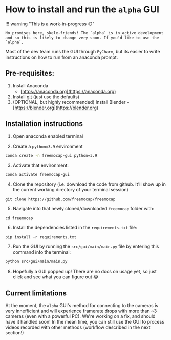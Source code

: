 # How to install and run the `alpha` GUI


!!! warning "This is a work-in-progress :D"

    No promises here, skele-friends! The `alpha` is in active development and so this is likely to change very soon. If you'd like to use the `alpha`, 

Most of the dev team runs the GUI through `PyCharm`, but its easier to write instructions on how to run from an anaconda prompt.
 
## Pre-requisites:
1. Install Anaconda
    - [https://anaconda.org](https://anaconda.org)
2. Install [git](https://git-scm.com/book/en/v2/Getting-Started-Installing-Git) (just use the defaults)
3. (OPTIONAL, but highly recommended) Install Blender - [https://blender.org](https://blender.org)

## Installation instructions

1. Open anaconda enabled terminal

2. Create a `python=3.9` environment
```bash
conda create -n freemocap-gui python=3.9
```

3. Activate that environment:
```
conda activate freemocap-gui
```

4. Clone the repository (i.e. download the code from github. It'll show up in the current working directory of your terminal session)
```
git clone https://github.com/freemocap/freemocap
```

5. Navigate into that newly cloned/downloaded `freemocap` folder with:
```
cd freemocap
```

6. Install the dependencies listed in the `requirements.txt` file:
```
pip install -r requirements.txt
```
7. Run the GUI by running the `src/gui/main/main.py` file by entering this command into the terminal:
```bash
python src/gui/main/main.py
```

8. Hopefully a GUI popped up! There are no docs on usage yet, so just click and see what you can figure out :joy:


## Current limitations

At the moment, the `alpha` GUI's method for connecting to the cameras is very innefficient and will experience framerate drops with more than ~3 cameras (even with a powerful PC). We're working on a fix, and should have it handled soon! In the mean time, you can still use the GUI to process videos recorded with other methods (workflow described in the next section!)